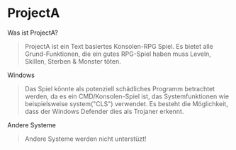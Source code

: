 # ProjectA

Was ist ProjectA?
>ProjectA ist ein Text basiertes Konsolen-RPG Spiel.
>Es bietet alle Grund-Funktionen, die ein gutes RPG-Spiel haben muss Leveln, Skillen, Sterben & Monster töten. 

Windows
>Das Spiel könnte als potenziell schädliches Programm betrachtet werden, da es ein CMD/Konsolen-Spiel ist, das Systemfunktionen wie beispielsweise system("CLS") verwendet. Es besteht die Möglichkeit, dass der Windows Defender dies als Trojaner erkennt.

Andere Systeme
>Andere Systeme werden nicht unterstüzt!
